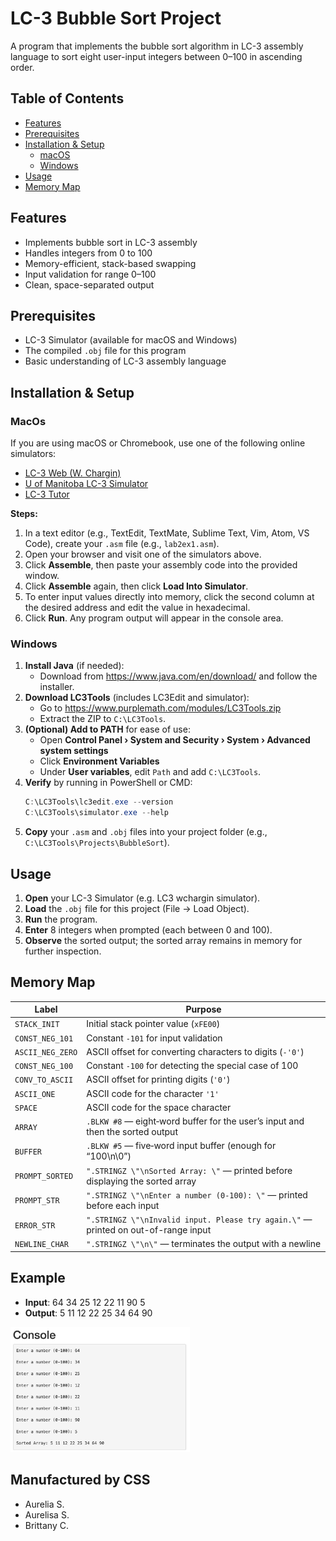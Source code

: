 # LC-3 Bubble Sort Project

A program that implements the bubble sort algorithm in LC-3 assembly language to sort eight user-input integers between 0–100 in ascending order.

## Table of Contents

- [Features](#features)  
- [Prerequisites](#prerequisites)  
- [Installation & Setup](#installation--setup)  
  - [macOS](#macos)  
  - [Windows](#windows)  
- [Usage](#usage)  
- [Memory Map](#memory-map)  

## Features

- Implements bubble sort in LC-3 assembly  
- Handles integers from 0 to 100  
- Memory-efficient, stack-based swapping  
- Input validation for range 0–100  
- Clean, space-separated output  

## Prerequisites

- LC-3 Simulator (available for macOS and Windows)  
- The compiled `.obj` file for this program  
- Basic understanding of LC-3 assembly language  

## Installation & Setup

### MacOs
If you are using macOS or Chromebook, use one of the following online simulators:  

- [LC-3 Web (W. Chargin)](https://wchargin.com/lc3web/)  
- [U of Manitoba LC-3 Simulator](https://lc3.cs.umanitoba.ca/)  
- [LC-3 Tutor](http://lc3tutor.org/)

**Steps:**  
1. In a text editor (e.g., TextEdit, TextMate, Sublime Text, Vim, Atom, VS Code), create your `.asm` file (e.g., `lab2ex1.asm`).  
2. Open your browser and visit one of the simulators above.  
3. Click **Assemble**, then paste your assembly code into the provided window.  
4. Click **Assemble** again, then click **Load Into Simulator**.  
5. To enter input values directly into memory, click the second column at the desired address and edit the value in hexadecimal.  
6. Click **Run**. Any program output will appear in the console area.

### Windows

1. **Install Java** (if needed):  
   - Download from https://www.java.com/en/download/ and follow the installer.  
2. **Download LC3Tools** (includes LC3Edit and simulator):  
   - Go to https://www.purplemath.com/modules/LC3Tools.zip  
   - Extract the ZIP to `C:\LC3Tools`.  
3. **(Optional) Add to PATH** for ease of use:  
   - Open **Control Panel › System and Security › System › Advanced system settings**  
   - Click **Environment Variables**  
   - Under **User variables**, edit `Path` and add `C:\LC3Tools`.  
4. **Verify** by running in PowerShell or CMD:  
   ```powershell
   C:\LC3Tools\lc3edit.exe --version
   C:\LC3Tools\simulator.exe --help
   ```
5. **Copy** your `.asm` and `.obj` files into your project folder (e.g., `C:\LC3Tools\Projects\BubbleSort`).

## Usage

1. **Open** your LC-3 Simulator (e.g. LC3 wchargin simulator).  
2. **Load** the `.obj` file for this project (File → Load Object).  
3. **Run** the program.  
4. **Enter** 8 integers when prompted (each between 0 and 100).  
5. **Observe** the sorted output; the sorted array remains in memory for further inspection.

## Memory Map

| Label             | Purpose                                                                                 |
| ----------------- | --------------------------------------------------------------------------------------- |
| `STACK_INIT`      | Initial stack pointer value (`xFE00`)                                                   |
| `CONST_NEG_101`   | Constant `-101` for input validation                                                    |
| `ASCII_NEG_ZERO`  | ASCII offset for converting characters to digits (`-'0'`)                               |
| `CONST_NEG_100`   | Constant `-100` for detecting the special case of 100                                  |
| `CONV_TO_ASCII`   | ASCII offset for printing digits (`'0'`)                                                |
| `ASCII_ONE`       | ASCII code for the character `'1'`                                                      |
| `SPACE`           | ASCII code for the space character                                                      |
| `ARRAY`           | `.BLKW #8` — eight‐word buffer for the user’s input and then the sorted output          |
| `BUFFER`          | `.BLKW #5` — five‐word input buffer (enough for “100\n\0”)                              |
| `PROMPT_SORTED`   | `".STRINGZ \"\nSorted Array: \"` — printed before displaying the sorted array           |
| `PROMPT_STR`      | `".STRINGZ \"\nEnter a number (0-100): \"` — printed before each input                  |
| `ERROR_STR`       | `".STRINGZ \"\nInvalid input. Please try again.\"` — printed on out-of-range input      |
| `NEWLINE_CHAR`    | `".STRINGZ \"\n\"` — terminates the output with a newline                                |


## Example

- **Input**: 64 34 25 12 22 11 90 5
- **Output**: 5 11 12 22 25 34 64 90

<img src="/output.png" height="200" alt="expected output">

## Manufactured by CSS

- Aurelia S.
- Aurelisa S. 
- Brittany C.